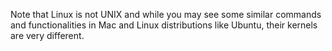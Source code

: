 Note that Linux is not UNIX and while you may see some similar commands and functionalities in Mac and Linux distributions like Ubuntu, their kernels are very different.